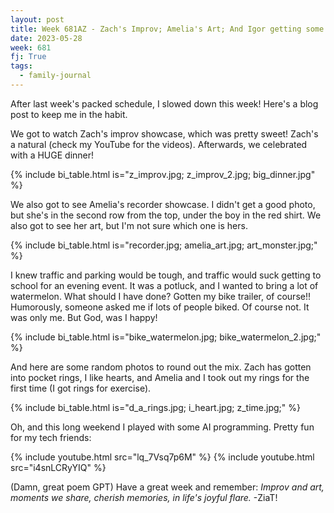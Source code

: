 ```yaml
---
layout: post
title: Week 681AZ - Zach's Improv; Amelia's Art; And Igor getting some programming time.
date: 2023-05-28
week: 681
fj: True
tags:
  - family-journal
---
```


After last week's packed schedule, I slowed down this week! Here's a blog post to keep me in the habit.

We got to watch Zach's improv showcase, which was pretty sweet! Zach's a natural (check my YouTube for the videos). Afterwards, we celebrated with a HUGE dinner!

{% include bi_table.html is="z_improv.jpg; z_improv_2.jpg; big_dinner.jpg" %}

We also got to see Amelia's recorder showcase. I didn't get a good photo, but she's in the second row from the top, under the boy in the red shirt. We also got to see her art, but I'm not sure which one is hers.

{% include bi_table.html is="recorder.jpg; amelia_art.jpg; art_monster.jpg;" %}

I knew traffic and parking would be tough, and traffic would suck getting to school for an evening event. It was a potluck, and I wanted to bring a lot of watermelon. What should I have done? Gotten my bike trailer, of course!! Humorously, someone asked me if lots of people biked. Of course not. It was only me. But God, was I happy!

{% include bi_table.html is="bike_watermelon.jpg; bike_watermelon_2.jpg;" %}

And here are some random photos to round out the mix. Zach has gotten into pocket rings, I like hearts, and Amelia and I took out my rings for the first time (I got rings for exercise).

{% include bi_table.html is="d_a_rings.jpg; i_heart.jpg; z_time.jpg;" %}

Oh, and this long weekend I played with some AI programming. Pretty fun for my tech friends:

{% include youtube.html src="lq_7Vsq7p6M" %}
{% include youtube.html src="i4snLCRyYIQ" %}

(Damn, great poem GPT)
Have a great week and remember: _Improv and art, moments we share, cherish memories, in life's joyful flare._ -ZiaT!
